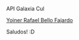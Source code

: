 API Galaxia Cul

[Yoiner Rafael Bello Fajardo](https://www.linkedin.com/in/yoinerbello/)

Saludos! :D
